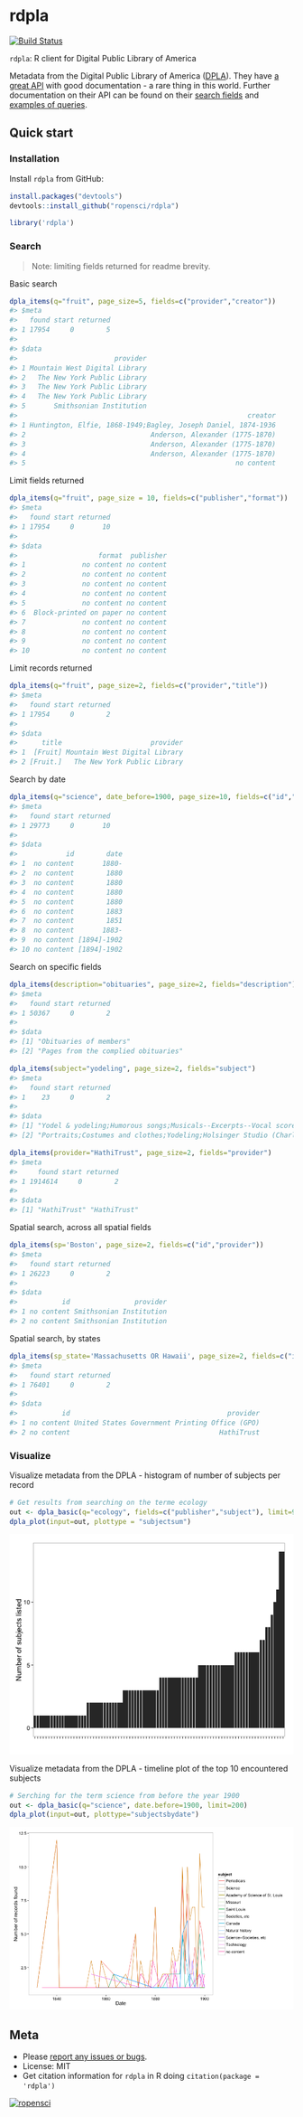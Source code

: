 rdpla
=========



[![Build Status](https://api.travis-ci.org/ropensci/rdpla.png)](https://travis-ci.org/ropensci/rdpla)

`rdpla`: R client for Digital Public Library of America

Metadata from the Digital Public Library of America ([DPLA](http://dp.la/)). They have [a great API](https://github.com/dpla/platform) with good documentation - a rare thing in this world. Further documentation on their API can be found on their [search fields](http://dp.la/info/developers/codex/responses/field-reference/) and [examples of queries](http://dp.la/info/developers/codex/requests/).

## Quick start

### Installation

Install `rdpla` from GitHub:


```r
install.packages("devtools")
devtools::install_github("ropensci/rdpla")
```


```r
library('rdpla')
```

### Search

> Note: limiting fields returned for readme brevity.

Basic search


```r
dpla_items(q="fruit", page_size=5, fields=c("provider","creator"))
#> $meta
#>   found start returned
#> 1 17954     0        5
#> 
#> $data
#>                        provider
#> 1 Mountain West Digital Library
#> 2   The New York Public Library
#> 3   The New York Public Library
#> 4   The New York Public Library
#> 5       Smithsonian Institution
#>                                                         creator
#> 1 Huntington, Elfie, 1868-1949;Bagley, Joseph Daniel, 1874-1936
#> 2                               Anderson, Alexander (1775-1870)
#> 3                               Anderson, Alexander (1775-1870)
#> 4                               Anderson, Alexander (1775-1870)
#> 5                                                    no content
```

Limit fields returned


```r
dpla_items(q="fruit", page_size = 10, fields=c("publisher","format"))
#> $meta
#>   found start returned
#> 1 17954     0       10
#> 
#> $data
#>                    format  publisher
#> 1              no content no content
#> 2              no content no content
#> 3              no content no content
#> 4              no content no content
#> 5              no content no content
#> 6  Block-printed on paper no content
#> 7              no content no content
#> 8              no content no content
#> 9              no content no content
#> 10             no content no content
```

Limit records returned


```r
dpla_items(q="fruit", page_size=2, fields=c("provider","title"))
#> $meta
#>   found start returned
#> 1 17954     0        2
#> 
#> $data
#>      title                      provider
#> 1  [Fruit] Mountain West Digital Library
#> 2 [Fruit.]   The New York Public Library
```

Search by date


```r
dpla_items(q="science", date_before=1900, page_size=10, fields=c("id","date"))
#> $meta
#>   found start returned
#> 1 29773     0       10
#> 
#> $data
#>            id        date
#> 1  no content       1880-
#> 2  no content        1880
#> 3  no content        1880
#> 4  no content        1880
#> 5  no content        1880
#> 6  no content        1883
#> 7  no content        1851
#> 8  no content       1883-
#> 9  no content [1894]-1902
#> 10 no content [1894]-1902
```

Search on specific fields


```r
dpla_items(description="obituaries", page_size=2, fields="description")
#> $meta
#>   found start returned
#> 1 50367     0        2
#> 
#> $data
#> [1] "Obituaries of members"             
#> [2] "Pages from the complied obituaries"
```


```r
dpla_items(subject="yodeling", page_size=2, fields="subject")
#> $meta
#>   found start returned
#> 1    23     0        2
#> 
#> $data
#> [1] "Yodel & yodeling;Humorous songs;Musicals--Excerpts--Vocal scores with piano"    
#> [2] "Portraits;Costumes and clothes;Yodeling;Holsinger Studio (Charlottesville, Va.)"
```


```r
dpla_items(provider="HathiTrust", page_size=2, fields="provider")
#> $meta
#>     found start returned
#> 1 1914614     0        2
#> 
#> $data
#> [1] "HathiTrust" "HathiTrust"
```

Spatial search, across all spatial fields 


```r
dpla_items(sp='Boston', page_size=2, fields=c("id","provider"))
#> $meta
#>   found start returned
#> 1 26223     0        2
#> 
#> $data
#>           id                provider
#> 1 no content Smithsonian Institution
#> 2 no content Smithsonian Institution
```

Spatial search, by states


```r
dpla_items(sp_state='Massachusetts OR Hawaii', page_size=2, fields=c("id","provider"))
#> $meta
#>   found start returned
#> 1 76401     0        2
#> 
#> $data
#>           id                                       provider
#> 1 no content United States Government Printing Office (GPO)
#> 2 no content                                     HathiTrust
```

### Visualize

Visualize metadata from the DPLA - histogram of number of subjects per record


```r
# Get results from searching on the terme ecology
out <- dpla_basic(q="ecology", fields=c("publisher","subject"), limit=90)
dpla_plot(input=out, plottype = "subjectsum")
```

![](inst/img/dpla_subjects_barplot.png)

Visualize metadata from the DPLA - timeline plot of the top 10 encountered subjects


```r
# Serching for the term science from before the year 1900
out <- dpla_basic(q="science", date.before=1900, limit=200)
dpla_plot(input=out, plottype="subjectsbydate")
```

![](inst/img/dpla_subjects_through_time.png)

## Meta

* Please [report any issues or bugs](https://github.com/ropensci/rdpla/issues).
* License: MIT
* Get citation information for `rdpla` in R doing `citation(package = 'rdpla')`

[![ropensci](http://ropensci.org/public_images/github_footer.png)](http://ropensci.org)
